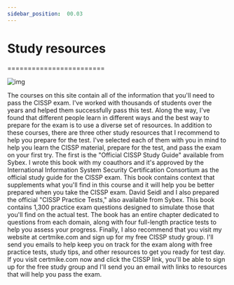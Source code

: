 ```yaml
---
sidebar_position:  00.03
---
```


# Study resources
========================

![img](/img/intro.png)


The courses on this site contain all of the information that you'll need to pass the CISSP exam. I've worked with thousands of students over the years and helped them successfully pass this test. Along the way, I've found that different people learn in different ways and the best way to prepare for the exam is to use a diverse set of resources. In addition to these courses, there are three other study resources that I recommend to help you prepare for the test. I've selected each of them with you in mind to help you learn the CISSP material, prepare for the test, and pass the exam on your first try. The first is the "Official CISSP Study Guide" available from Sybex. I wrote this book with my coauthors and it's approved by the International Information System Security Certification Consortium as the official study guide for the CISSP exam. This book contains context that supplements what you'll find in this course and it will help you be better prepared when you take the CISSP exam. David Seidl and I also prepared the official "CISSP Practice Tests," also available from Sybex. This book contains 1,300 practice exam questions designed to simulate those that you'll find on the actual test. The book has an entire chapter dedicated to questions from each domain, along with four full-length practice tests to help you assess your progress. Finally, I also recommend that you visit my website at certmike.com and sign up for my free CISSP study group. I'll send you emails to help keep you on track for the exam along with free practice tests, study tips, and other resources to get you ready for test day. If you visit certmike.com now and click the CISSP link, you'll be able to sign up for the free study group and I'll send you an email with links to resources that will help you pass the exam.